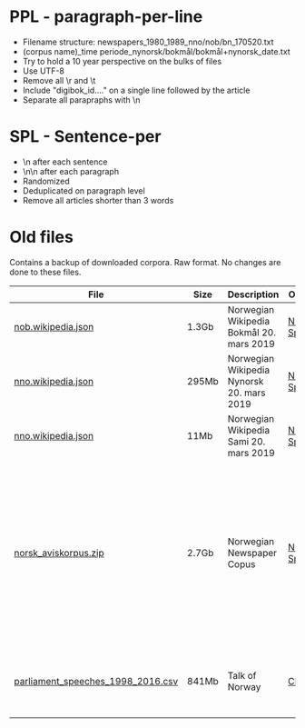 # PPL - paragraph-per-line
- Filename structure: newspapers_1980_1989_nno/nob/bn_170520.txt
- (corpus name)_time periode_nynorsk/bokmål/bokmål+nynorsk_date.txt
- Try to hold a 10 year perspective on the bulks of files
- Use UTF-8
- Remove all \r and \t
- Include "digibok_id...." on a single line followed by the article
- Separate all parapraphs with \n

# SPL - Sentence-per
- \n after each sentence
- \n\n after each paragraph
- Randomized
- Deduplicated on paragraph level
- Remove all articles shorter than 3 words



# Old files
Contains a backup of downloaded corpora. Raw format. No changes are done to these files.

| File  |  Size | Description | Original Link | Comments |
| -------- |  ----- | -------- | -------- | -------- |
| [nob.wikipedia.json](https://console.cloud.google.com/storage/browser/nortram-west4/rawfiles/nob.wikipedia.json) | 1.3Gb | Norwegian Wikipedia Bokmål 20. mars 2019| [NB Språkbanken](https://www.nb.no/sprakbanken/ressurskatalog/oai-nb-no-sbr-50/)| Description of structure available in [2019_wikipedia.pdf](https://www.nb.no/sbfil/dok/2019_wikipedia.pdf)|
| [nno.wikipedia.json](https://console.cloud.google.com/storage/browser/nortram-west4/rawfiles/nno.wikipedia.json) | 295Mb | Norwegian Wikipedia Nynorsk 20. mars 2019| [NB Språkbanken](https://www.nb.no/sprakbanken/ressurskatalog/oai-nb-no-sbr-50/)| Description of structure available in [2019_wikipedia.pdf](https://www.nb.no/sbfil/dok/2019_wikipedia.pdf) |
| [nno.wikipedia.json](https://console.cloud.google.com/storage/browser/nortram-west4/rawfiles/sme.wikipedia.json) | 11Mb | Norwegian Wikipedia Sami 20. mars 2019| [NB Språkbanken](https://www.nb.no/sprakbanken/ressurskatalog/oai-nb-no-sbr-50/)| Description of structure available in [2019_wikipedia.pdf](https://www.nb.no/sbfil/dok/2019_wikipedia.pdf) |
| [norsk_aviskorpus.zip](https://console.cloud.google.com/storage/browser/nortram-west4/rawfiles/norsk_aviskorpus.zip) | 2.7Gb | Norwegian Newspaper Copus | [NB Språkbanken](https://www.nb.no/sprakbanken/ressurskatalog/oai-clarino-uib-no-avis-plain/)| The Norwegian Newspaper Corpus (NNC) Bokmål version is a large monitor corpus representing contemporary Norwegian language in the written variety Norwegian Bokmål. This is partly parsed. Waiting for a new version. Ref Arne Martinus Linstad |
| [parliament_speeches_1998_2016.csv](https://console.cloud.google.com/storage/browser/nortram-west4/rawfiles/norsk_aviskorpus.zip) | 841Mb | Talk of Norway | [Clarino](https://repo.clarino.uib.no/xmlui/handle/11509/123)| Talk of Norway is a collection of Norwegian Parliament speeches from 1998 to 2016. |




